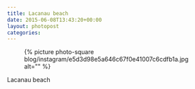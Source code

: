 ```yaml
---
title: Lacanau beach
date: 2015-06-08T13:43:20+00:00
layout: photopost
categories:
---
```


<figure class="photo photo--square">
  {% picture photo-square blog/instagram/e5d3d98e5a646c67f0e41007c6cdfb1a.jpg alt="" %}
</figure>

Lacanau beach
